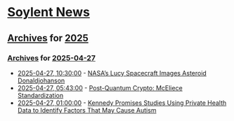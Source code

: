 # [Soylent News](../../../README.md)

## [Archives](../../index.md) for [2025](../index.md)

### [Archives](../../index.md) for [2025-04-27](index.md)

* [2025-04-27, 10:30:00](https://soylentnews.org/article.pl?sid=25/04/26/1332253&from=rss) - [NASA’s Lucy Spacecraft Images Asteroid Donaldjohanson](https://soylentnews.org/article.pl?sid=25/04/26/1332253&from=rss)
* [2025-04-27, 05:43:00](https://soylentnews.org/article.pl?sid=25/04/26/1324227&from=rss) - [Post-Quantum Crypto: McEliece Standardization](https://soylentnews.org/article.pl?sid=25/04/26/1324227&from=rss)
* [2025-04-27, 01:00:00](https://soylentnews.org/article.pl?sid=25/04/26/1322229&from=rss) - [Kennedy Promises Studies Using Private Health Data to Identify Factors That May Cause Autism](https://soylentnews.org/article.pl?sid=25/04/26/1322229&from=rss)
